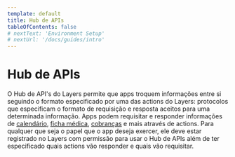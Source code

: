 ```yaml
---
template: default
title: Hub de APIs
tableOfContents: false
# nextText: 'Environment Setup'
# nextUrl: '/docs/guides/intro'
---
```


# Hub de APIs

O Hub de API's do Layers permite que apps troquem informações entre si seguindo o formato especificado por uma das actions do Layers: protocolos que especificam o formato de requisição e resposta aceitos para uma determinada informação. Apps podem requisitar e responder informações de [calendário](/docs/api/apihub/@layersCalendargetRelated/post), [ficha médica](/docs/api/apihub/@layershealthMedicalRecordgetRelated/post), [cobranças](/docs/api/apihub/@layerspaymentsPayablesgetRelated/post) e mais através de actions. Para qualquer que seja o papel que o app deseja exercer, ele deve estar registrado no Layers com permissão para usar o Hub de APIs além de ter especificado quais actions vão responder e quais vão requisitar.